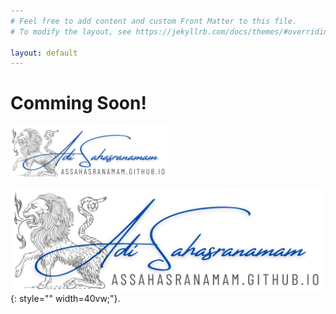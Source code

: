 ```yaml
---
# Feel free to add content and custom Front Matter to this file.
# To modify the layout, see https://jekyllrb.com/docs/themes/#overriding-theme-defaults

layout: default
---
```


# Comming Soon! 

<img src="https://github.com/ASSahasranamam/thesis/blob/primary/thesis/logo.png?raw=true" style="max-width:50%"></img>

![About 4](https://github.com/ASSahasranamam/thesis/blob/primary/thesis/logo.png?raw=true)
{: style="" width=40vw;"}.
